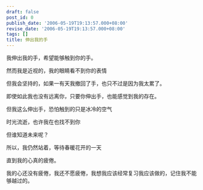 ```yaml
---
draft: false
post_id: 0
publish_date: '2006-05-19T19:13:57.000+08:00'
revise_date: '2006-05-19T19:13:57.000+08:00'
tags: []
title: 伸出我的手
---
```


我伸出我的手，希望能够触到你的手。

然而我是近视的，我的眼睛看不到你的表情

但我会坚持的，如果一有天我撤回了手，也只不过是因为我太累了。

即使如此我也没有远离你，只要你伸出手，也能感觉到我的存在。

但我这么伸出手，恐怕触到的只是冰冷的空气

时光流逝，也许我在也找不到你

但谁知道未来呢？

所以，我仍然站着，等待春暖花开的一天

直到我的心真的疲倦。

我的心还没有疲倦，我还不愿疲倦，我想我应该经常复习我应该做的，记住我不能够越过的。
